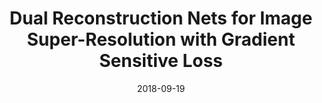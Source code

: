 ---
title: "Dual Reconstruction Nets for Image Super-Resolution with Gradient Sensitive Loss"
collection: conferences
permalink: /publication/Dual
date: 2018-09-19
venue: "CoRR abs/1809.07099"
city: 
state: ""
thumbnail: "Dual.png"
teaser :
authors: "Yong Guo, Qi Chen, Jian Chen, Junzhou Huang, Yanwu Xu, Jiezhang Cao, Peilin Zhao, Mingkui Tan "
bibtex: Dual.txt
uri: Dual.pdf
arxiv: https://arxiv.org/abs/1809.07099
project: 
source: 
poster: 
data:
---